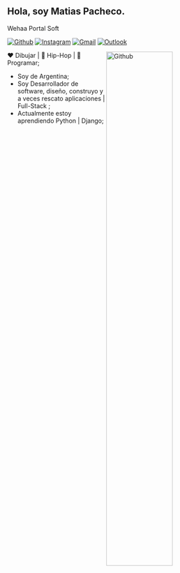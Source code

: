 <!-- Your title -->
## Hola, soy Matias Pacheco.
Wehaa Portal Soft

<!-- Your badges
You can use the website to generate badges: https://shields.io/
-->

[![Github](https://img.shields.io/badge/-Github-000?style=flat&logo=Github&logoColor=white)](https://github.com/matiaspacheco)
[![Instagram](https://img.shields.io/badge/-Instagram-c13584?style=flat&labelColor=c13584&logo=instagram&logoColor=white)](https://www.instagram.com/matiaswalterpacheco/)
[![Gmail](https://img.shields.io/badge/-Gmail-c14438?style=flat&logo=Gmail&logoColor=white)](mailto:matiaswalterpacheco@gmail.com)
[![Outlook](https://img.shields.io/badge/-Outlook-0078D4?style=flat&logo=Microsoft-Outlook&logoColor=white)](mailto:mwpacheco@outlook.es)


<!-- Talking about you -->

<!-- Any image aligned to the right. Beware the width -->
<img width="55%" align="right" alt="Github" src="https://raw.githubusercontent.com/onimur/.github/master/.resources/git-header.svg" />

:heart: Dibujar | :black_heart: Hip-Hop | :blue_heart: Programar;
- Soy de Argentina; 
- Soy Desarrollador de software, diseño, construyo y a veces rescato aplicaciones | Full-Stack ;
- Actualmente estoy aprendiendo Python | Django;
